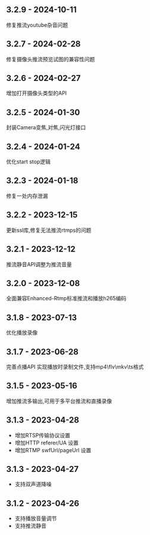 ## 3.2.9 - 2024-10-11
修复推流youtube杂音问题

## 3.2.7 - 2024-02-28
修复摄像头推流预览试图的兼容性问题

## 3.2.6 - 2024-02-27
增加打开摄像头类型的API

## 3.2.5 - 2024-01-30
封装Camera变焦,对焦,闪光灯接口

## 3.2.4 - 2024-01-24
优化start stop逻辑

## 3.2.3 - 2024-01-18
修复一处内存泄漏

## 3.2.2 - 2023-12-15
更新ssl库,修复无法推流rtmps的问题

## 3.2.1 - 2023-12-12
推流静音API调整为推流音量

## 3.2.0 - 2023-12-08
全面兼容Enhanced-Rtmp标准推流和播放h265编码

## 3.1.8 - 2023-07-13
优化播放录像

## 3.1.7 - 2023-06-28
完善点播API
实现播放时录制文件,支持mp4\flv\mkv\ts格式

## 3.1.5 - 2023-05-16
增加推流多输出,可用于多平台推流和直播录像

## 3.1.3 - 2023-04-28
* 增加RTSP传输协议设置
* 增加HTTP referer/UA 设置
* 增加RTMP swfUrl/pageUrl 设置

## 3.1.3 - 2023-04-27
* 支持双声道降噪
 
## 3.1.2 - 2023-04-26
* 支持播放音量调节
* 支持推流静音
